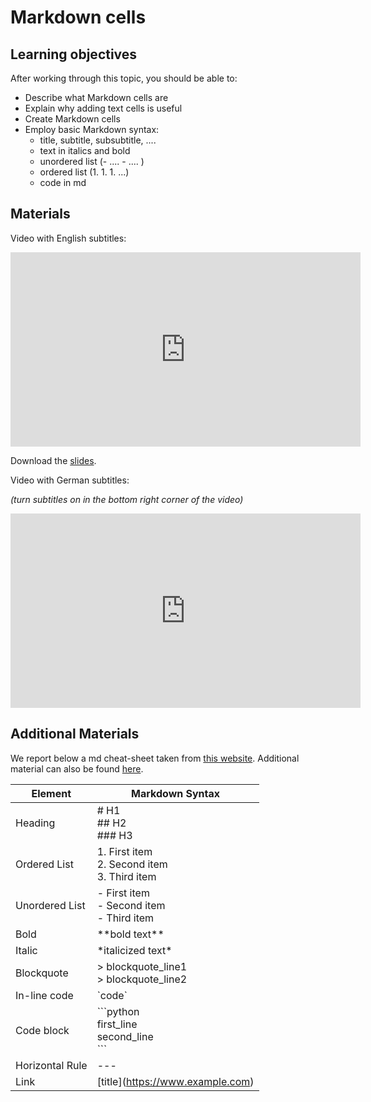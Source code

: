# Markdown cells

## Learning objectives

After working through this topic, you should be able to:

- Describe what Markdown cells are
- Explain why adding text cells is useful
- Create Markdown cells
- Employ basic Markdown syntax:
  - title, subtitle, subsubtitle, ....
  - text in italics and bold
  - unordered list (- .... - .... )
  - ordered list (1. 1. 1. ...)
  - code in md

## Materials

Video with English subtitles:

<iframe
  src="https://electure.uni-bonn.de/paella7/ui/watch.html?id=3f42fae9-0163-4073-8348-1f73f4a83603"
  width="560"
  height="311"
  frameborder="0"
  allowfullscreen
></iframe>

Download the [slides](jupyter_notebooks-markdown.pdf).

Video with German subtitles:

*(turn subtitles on in the bottom right corner of the video)*

<iframe
  src="https://electure.uni-bonn.de/paella7/ui/watch.html?id=34dd31ab-316a-45a7-a84c-a8361df2682f"
  width="560"
  height="311"
  frameborder="0"
  allowfullscreen
></iframe>

## Additional Materials

We report below a md cheat-sheet taken from
[this website](https://www.markdownguide.org/cheat-sheet/). Additional material can also
be found [here](https://github.com/adam-p/markdown-here/wiki/Markdown-Cheatsheet).

| Element         | Markdown Syntax                                              |
| --------------- | ------------------------------------------------------------ |
| Heading         | # H1<br>## H2<br>### H3                                      |
| Ordered List    | 1. First item<br>2. Second item<br>3. Third item             |
| Unordered List  | - First item<br>- Second item<br>- Third item                |
| Bold            | \*\*bold text\*\*                                            |
| Italic          | \*italicized text\*                                          |
| Blockquote      | > blockquote_line1 <br> > blockquote_line2                   |
| In-line code    | \`code\`                                                     |
| Code block      | \`\`\`python <br> first_line <br>    second_line <br> \`\`\` |
| Horizontal Rule | ---                                                          |
| Link            | \[title\](https://www.example.com)                           |
